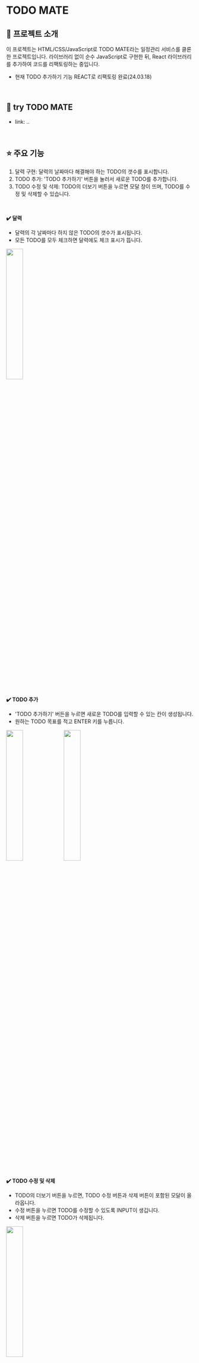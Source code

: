 # TODO MATE

## 📝 프로젝트 소개

이 프로젝트는 HTML/CSS/JavaScript로 TODO MATE라는 일정관리 서비스를 클론한 프로젝트입니다. 
라이브러리 없이 순수 JavaScript로 구현한 뒤, React 라이브러리를 추가하여 코드를 리팩토링하는 중입니다.
- 현재 TODO 추가하기 기능 REACT로 리팩토링 완료(24.03.18)

<br/>

## 🫡 try TODO MATE
- link: .. 

<br/>

## ⭐ 주요 기능

1. 달력 구현: 달력의 날짜마다 해결해야 하는 TODO의 갯수를 표시합니다.
2. TODO 추가: 'TODO 추가하기' 버튼을 눌러서 새로운 TODO를 추가합니다.
3. TODO 수정 및 삭제: TODO의 더보기 버튼을 누르면 모달 창이 뜨며, TODO를 수정 및 삭제할 수 있습니다.

<br/>

**✔️ 달력**  
- 달력의 각 날짜마다 하지 않은 TODO의 갯수가 표시됩니다.
- 모든 TODO를 모두 체크하면 달력에도 체크 표시가 뜹니다.
<img src="https://github.com/actions/deploy-pages/assets/68093782/9d4ec2fe-b789-4446-951f-43e5a5e2168d" width=30% />

<br/>
<br/>

**✔️ TODO 추가**
- 'TODO 추가하기' 버든을 누르면 새로운 TODO를 입력할 수 있는 칸이 생성됩니다.
- 원하는 TODO 목표를 적고 ENTER 키를 누릅니다.
<img src="https://github.com/actions/deploy-pages/assets/68093782/37078c2a-d40b-4d81-bdca-b7ac84013a6b" width=30% />
<img src="https://github.com/actions/deploy-pages/assets/68093782/7e4beeef-3e6f-4550-a112-40ef9dc6740a" width=30% />


<br/>
<br/>

**✔️ TODO 수정 및 삭제**
- TODO의 더보기 버튼을 누르면, TODO 수정 버튼과 삭제 버튼이 포함된 모달이 올라옵니다.
- 수정 버튼을 누르면 TODO를 수정할 수 있도록 INPUT이 생깁니다.
- 삭제 버튼을 누르면 TODO가 삭제됩니다.
<img src="https://github.com/zladb/chatting_application/assets/68093782/8edc8b9d-531f-4856-a5a0-33576d67dbb6" width=30% />

<br/>
<br/>

**✔️ 반응형 가로모드**
- 페이지의 가로가 1430px을 넘어가면 가로 모드로 전환됩니다.
<img src="https://github.com/actions/deploy-pages/assets/68093782/0609be94-0fbf-47c4-b04f-de4ed6a099a2" width=30% />

<br/>
<br/>

## 🔧 Stack

**Frontend(Web)**
- **Language** : HTML, CSS, JavaScript
- **Library & Framework** : React, Webpack, Babel, Styled-components
- **IDE** : VSCode
<br />

**Backend**
- **Database** : localStorage
- **Deploy**: github Action

<br/>

## 🐚 프로젝트 directory 구성

```
├─docs
│  ├─docs
│  ├─node_modules
│  │  └─bootstrap-icons
│  │      ├─font
│  │      │  └─fonts
│  │      └─icons
│  ├─public
│  ├─specifications
│  └─src
│      ├─assets
│      │  ├─fonts
│      │  └─images
│      ├─components
│      │  ├─calendar
│      │  └─todo
│      ├─contexts
│      ├─hooks
│      ├─pages
│      │  └─main_page
│      ├─styles
│      └─utils
├─.eslintrc.json
├─.prettierrc.js
├─babel.config.json
├─package.json
├─README.md
└─webpack.config.js

```

<br/>

## 🙋‍♂️ Developer

* **Yujin KIM** - 프로젝트 기획, 개발, 배포, 관리 - [zladb](https://github.com/zladb)

<br/>

## 👾 Source
**TodoMate** - [app-store]https://apps.apple.com/us/app/todo-mate/id1505220130


<br/>

## ✅ License

MIT License

Copyright (c) 2024 Yujin KIM

Permission is hereby granted, free of charge, to any person obtaining a copy
of this software and associated documentation files (the "Software"), to deal
in the Software without restriction, including without limitation the rights
to use, copy, modify, merge, publish, distribute, sublicense, and/or sell
copies of the Software, and to permit persons to whom the Software is
furnished to do so, subject to the following conditions:

The above copyright notice and this permission notice shall be included in all
copies or substantial portions of the Software.

THE SOFTWARE IS PROVIDED "AS IS", WITHOUT WARRANTY OF ANY KIND, EXPRESS OR
IMPLIED, INCLUDING BUT NOT LIMITED TO THE WARRANTIES OF MERCHANTABILITY,
FITNESS FOR A PARTICULAR PURPOSE AND NONINFRINGEMENT. IN NO EVENT SHALL THE
AUTHORS OR COPYRIGHT HOLDERS BE LIABLE FOR ANY CLAIM, DAMAGES OR OTHER
LIABILITY, WHETHER IN AN ACTION OF CONTRACT, TORT OR OTHERWISE, ARISING FROM,
OUT OF OR IN CONNECTION WITH THE SOFTWARE OR THE USE OR OTHER DEALINGS IN THE
SOFTWARE.

